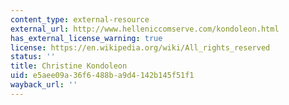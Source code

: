 ```yaml
---
content_type: external-resource
external_url: http://www.helleniccomserve.com/kondoleon.html
has_external_license_warning: true
license: https://en.wikipedia.org/wiki/All_rights_reserved
status: ''
title: Christine Kondoleon
uid: e5aee09a-36f6-488b-a9d4-142b145f51f1
wayback_url: ''
---
```


